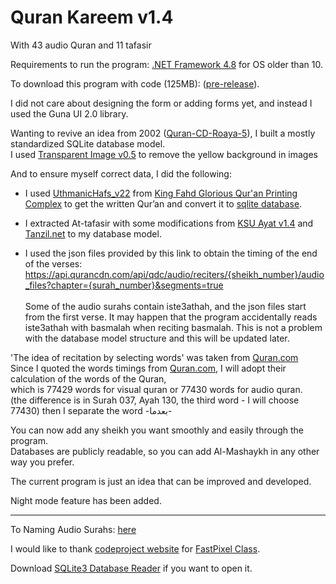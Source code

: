 ﻿# Quran Kareem v1.4
With 43 audio Quran and 11 tafasir

Requirements to run the program: [.NET Framework 4.8](https://go.microsoft.com/fwlink/?linkid=2088631) for OS older than 10.

To download this program with code (125MB): ([pre-release](https://github.com/mohamedashref371/QuranKareem/archive/refs/heads/master.zip)).<br>

I did not care about designing the form or adding forms yet, and instead I used the Guna UI 2.0 library.

Wanting to revive an idea from 2002 ([Quran-CD-Roaya-5](https://archive.org/download/QuranCDRoaya5/Quran-CD-Roaya-5.iso)), I built a mostly standardized SQLite database model.<br>
I used [Transparent Image v0.5](https://github.com/mohamedashref371/Transparent-Image) to remove the yellow background in images

And to ensure myself correct data, I did the following:

- I used [UthmanicHafs_v22](https://fonts.qurancomplex.gov.sa/wp02/حفص) from [King Fahd Glorious Qur'an Printing Complex](https://qurancomplex.gov.sa/) to get the written Qur’an and convert it to [sqlite database](https://github.com/mohamedashref371/QuranKareem/blob/master/data/texts/حفص%20عن%20عاصم.db).

- I extracted At-tafasir with some modifications from [KSU Ayat v1.4](https://quran.ksu.edu.sa/ayat/) and [Tanzil.net](https://tanzil.net/) to my database model.

- I used the json files provided by this link to obtain the timing of the end of the verses:
https://api.qurancdn.com/api/qdc/audio/reciters/{sheikh_number}/audio_files?chapter={surah_number}&segments=true <br><br>Some of the audio surahs contain iste3athah, and the json files start from the first verse. It may happen that the program accidentally reads iste3athah with basmalah when reciting basmalah. This is not a problem with the database model structure and this will be updated later.

'The idea of recitation by selecting words' was taken from [Quran.com](https://quran.com)<br>
Since I quoted the words timings from [Quran.com](https://quran.com), I will adopt their calculation of the words of the Quran,<br>
which is 77429 words for visual quran or 77430 words for audio quran.<br>(the difference is in Surah 037, Ayah 130, the third word - I will choose 77430) then I separate the word -بعدما-

You can now add any sheikh you want smoothly and easily through the program.<br>
Databases are publicly readable, so you can add Al-Mashaykh in any other way you prefer.

The current program is just an idea that can be improved and developed.

Night mode feature has been added.
************************************

To Naming Audio Surahs: [here](https://github.com/mohamedashref371/Naming-Surahs)

I would like to thank [codeproject website](https://www.codeproject.com/) for [FastPixel Class](https://www.codeproject.com/Articles/15192/FastPixel-A-much-faster-alternative-to-Bitmap-SetP).

Download [SQLite3 Database Reader](https://github.com/pawelsalawa/sqlitestudio/releases) if you want to open it.
